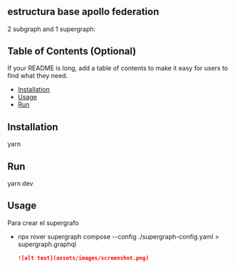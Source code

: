 # <Your-Project-Title>

## estructura base apollo federation

2 subgraph and 1 supergraph:


## Table of Contents (Optional)

If your README is long, add a table of contents to make it easy for users to find what they need.

- [Installation](#installation)
- [Usage](#usage)
- [Run](#run)

## Installation
yarn

## Run


yarn dev

## Usage
Para crear el supergrafo
- npx rover supergraph compose --config ./supergraph-config.yaml > supergraph.graphql


    ```md
    ![alt text](assets/images/screenshot.png)
    ```
